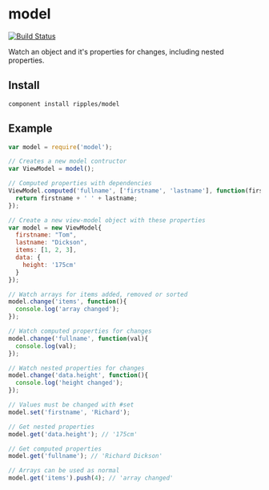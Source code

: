 # model

[![Build Status](https://travis-ci.org/ripplejs/model.png?branch=master)](https://travis-ci.org/ripplejs/model)

Watch an object and it's properties for changes, including nested properties.

## Install

```
component install ripples/model
```

## Example

```js
var model = require('model');

// Creates a new model contructor
var ViewModel = model();

// Computed properties with dependencies
ViewModel.computed('fullname', ['firstname', 'lastname'], function(firstname, lastname){
  return firstname + ' ' + lastname;
});

// Create a new view-model object with these properties
var model = new ViewModel{
  firstname: "Tom",
  lastname: "Dickson",
  items: [1, 2, 3],
  data: {
    height: '175cm'
  }
});

// Watch arrays for items added, removed or sorted
model.change('items', function(){
  console.log('array changed');
});

// Watch computed properties for changes
model.change('fullname', function(val){
  console.log(val);
});

// Watch nested properties for changes
model.change('data.height', function(){
  console.log('height changed');
});

// Values must be changed with #set
model.set('firstname', 'Richard');

// Get nested properties
model.get('data.height'); // '175cm'

// Get computed properties
model.get('fullname'); // 'Richard Dickson'

// Arrays can be used as normal
model.get('items').push(4); // 'array changed'
```

